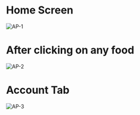 # Home Screen

![AP-1](https://github.com/user-attachments/assets/c84b1257-bdc6-4005-a094-7f235f2112e1)


# After clicking on any food

![AP-2](https://github.com/user-attachments/assets/5b78b5ab-7c3d-4809-bb96-5d3ccc343b94)


# Account Tab

![AP-3](https://github.com/user-attachments/assets/dc43567e-25af-4f49-ad3c-36b5b917c51c)

